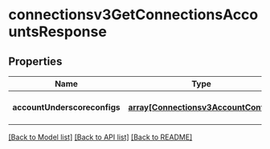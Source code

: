 # connectionsv3GetConnectionsAccountsResponse

## Properties
Name | Type | Description | Notes
------------ | ------------- | ------------- | -------------
**accountUnderscoreconfigs** | [**array[Connectionsv3AccountConfig]**](Connectionsv3AccountConfig.md) | Accounts infomation | [optional] [default to null]

[[Back to Model list]](../README.md#documentation-for-models) [[Back to API list]](../README.md#documentation-for-api-endpoints) [[Back to README]](../README.md)


